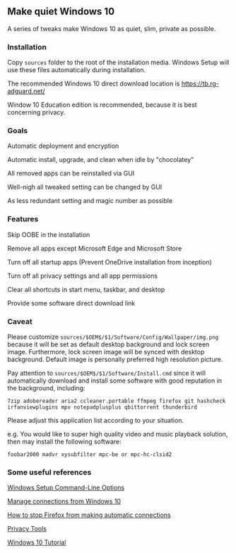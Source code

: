 ## Make quiet Windows 10

A series of tweaks make Windows 10 as quiet, slim, private as possible.

### Installation

Copy `sources` folder to the root of the installation media. Windows Setup will use
these files automatically during installation.

The recommended Windows 10 direct download location is https://tb.rg-adguard.net/

Window 10 Education edition is recommended, because it is best concerning privacy. 

### Goals

Automatic deployment and encryption

Automatic install, upgrade, and clean when idle by "chocolatey"

All removed apps can be reinstalled via GUI

Well-nigh all tweaked setting can be changed by GUI

As less redundant setting and magic number as possible

### Features

Skip OOBE in the installation

Remove all apps except Microsoft Edge and Microsoft Store

Turn off all startup apps (Prevent OneDrive installation from inception)

Turn off all privacy settings and all app permissions

Clear all shortcuts in start menu, taskbar, and desktop

Provide some software direct download link

### Caveat

Please customize `sources/$OEM$/$1/Software/Config/Wallpaper/img.png` because it will be
set as default desktop background and lock screen image. Furthermore, lock screen image
will be synced with desktop background. Default image is personally preferred high 
resolution picture.

Pay attention to `sources/$OEM$/$1/Software/Install.cmd` since it will automatically
download and install some software with good reputation in the background, including:

`7zip adobereader aria2 ccleaner.portable ffmpeg firefox git hashcheck irfanviewplugins mpv notepadplusplus qbittorrent thunderbird`

Please adjust this application list according to your situation.

e.g. You would like to super high quality video and music playback solution, 
then may install the following software:

`foobar2000 madvr xysubfilter mpc-be or mpc-hc-clsid2`

### Some useful references

[Windows Setup Command-Line Options](https://docs.microsoft.com/windows-hardware/manufacture/desktop/windows-setup-command-line-options#15)

[Manage connections from Windows 10](https://docs.microsoft.com/windows/privacy/manage-connections-from-windows-operating-system-components-to-microsoft-services)

[How to stop Firefox from making automatic connections](https://support.mozilla.org/kb/how-stop-firefox-making-automatic-connections)

[Privacy Tools](https://www.privacytools.io/)

[Windows 10 Tutorial](https://www.tenforums.com/tutorials/)

